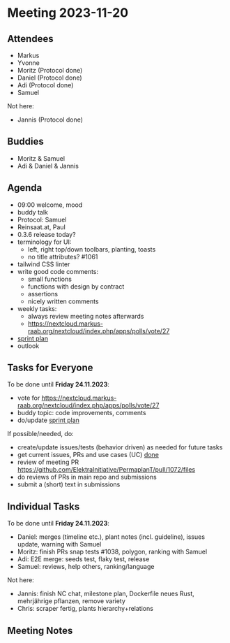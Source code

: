 # Meeting 2023-11-20

## Attendees

- Markus
- Yvonne
- Moritz (Protocol done)
- Daniel (Protocol done)
- Adi (Protocol done)
- Samuel

Not here:

- Jannis (Protocol done)

## Buddies

- Moritz & Samuel
- Adi & Daniel & Jannis

## Agenda

- 09:00 welcome, mood
- buddy talk
- Protocol: Samuel
- Reinsaat.at, Paul
- 0.3.6 release today?
- terminology for UI:
  - left, right top/down toolbars, planting, toasts
  - no title attributes? #1061
- tailwind CSS linter
- write good code comments:
  - small functions
  - functions with design by contract
  - assertions
  - nicely written comments
- weekly tasks:
  - always review meeting notes afterwards
  - https://nextcloud.markus-raab.org/nextcloud/index.php/apps/polls/vote/27
- [sprint plan](https://github.com/orgs/ElektraInitiative/projects/4/)
- outlook

## Tasks for Everyone

To be done until **Friday 24.11.2023**:

- vote for https://nextcloud.markus-raab.org/nextcloud/index.php/apps/polls/vote/27
- buddy topic: code improvements, comments
- do/update [sprint plan](https://github.com/orgs/ElektraInitiative/projects/4/)

If possible/needed, do:

- create/update issues/tests (behavior driven) as needed for future tasks
- get current issues, PRs and use cases (UC) [done](../usecases/README.md)
- review of meeting PR https://github.com/ElektraInitiative/PermaplanT/pull/1072/files
- do reviews of PRs in main repo and submissions
- submit a (short) text in submissions

## Individual Tasks

To be done until **Friday 24.11.2023**:

- Daniel: merges (timeline etc.), plant notes (incl. guideline), issues update, warning with Samuel
- Moritz: finish PRs snap tests #1038, polygon, ranking with Samuel
- Adi: E2E merge: seeds test, flaky test, release
- Samuel: reviews, help others, ranking/language

Not here:

- Jannis: finish NC chat, milestone plan, Dockerfile neues Rust, mehrjährige pflanzen, remove variety
- Chris: scraper fertig, plants hierarchy+relations

## Meeting Notes
